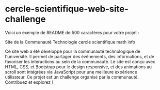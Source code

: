 # cercle-scientifique-web-site-challenge
Voici un exemple de README de 500 caractères pour votre projet :

Site de la Communauté Technologie cercle scientifique math info

Ce site web a été développé pour la communauté technologique de l'université. Il permet de partager des événements, des informations, et de favoriser les interactions au sein de la communauté. Le site est conçu avec HTML, CSS, et Bootstrap pour le design responsive, et des animations au scroll sont intégrées via JavaScript pour une meilleure expérience utilisateur. Ce projet est un challenge organisé par la communauté. Contribuez et explorez !
```

